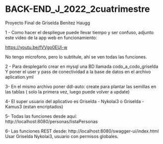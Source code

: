 # BACK-END_J_2022_2cuatrimestre
Proyecto Final  de Griselda Benitez Haugg

1 - Como hacer el despliegue puede llevar tiempo y ser confuso, adjunto este video de la app web en funcionamiento:

https://youtu.be/fVVgo0EUI-w

No tengo microfono, pero lo subtitule, ahí se ven todas las funciones.

2 - Para desplegarlo crear en mysql una BD llamada codo_a_codo_griselda
Y poner el user y pass de conectividad a la base de datos en el archivo aplication.yml

3- En el mismo archivo poner ddl-auto: create para plantar las semillas en las tablas ( solo la primera vez, luego puede volver a update)

4- El super usuario del aplicativo es Griselda - Nykolai3   o Griselda - Kamus3 (estan encriptados)

5- Todas las funciones desde aquí: http://localhost:8080/personas/listaPersonas

6- Las funciones REST desde: http://localhost:8080/swagger-ui/index.html
Usar Griselda Nykolai3, usuario con permisos globales.
